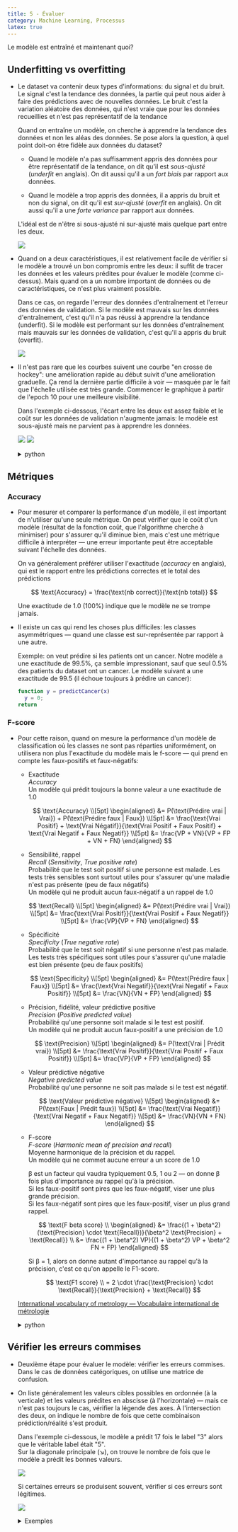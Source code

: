 ```yaml
---
title: 5 - Évaluer
category: Machine Learning, Processus
latex: true
---
```


Le modèle est entraîné et maintenant quoi?

## Underfitting vs overfitting

* Le dataset va contenir deux types d'informations: du signal et du bruit. Le signal c'est la tendance des données, la partie qui peut nous aider à faire des prédictions avec de nouvelles données. Le bruit c'est la variation aléatoire des données, qui n'est vraie que pour les données recueillies et n'est pas représentatif de la tendance

  Quand on entraîne un modèle, on cherche à apprendre la tendance des données et non les aléas des données. Se pose alors la question, à quel point doit-on être fidèle aux données du dataset?

  * Quand le modèle n'a pas suffisamment appris des données pour être représentatif de la tendance, on dit qu'il est *sous-ajusté* (*underfit* en anglais). On dit aussi qu'il a un *fort biais* par rapport aux données.

  * Quand le modèle a trop appris des données, il a appris du bruit et non du signal, on dit qu'il est *sur-ajusté* (*overfit* en anglais). On dit aussi qu'il a une *forte variance* par rapport aux données.

  L'idéal est de n'être si sous-ajusté ni sur-ajusté mais quelque part entre les deux.

  ![](https://i.imgur.com/L3U9JT4.png)

* Quand on a deux caractéristiques, il est relativement facile de vérifier si le modèle a trouvé un bon compromis entre les deux: il suffit de tracer les données et les valeurs prédites pour évaluer le modèle (comme ci-dessus). Mais quand on a un nombre important de données ou de caractéristiques, ce n'est plus vraiment possible.

  Dans ce cas, on regarde l'erreur des données d'entraînement et l'erreur des données de validation. Si le modèle est mauvais sur les données d'entraînement, c'est qu'il n'a pas réussi à apprendre la tendance (underfit). Si le modèle est performant sur les données d'entraînement mais mauvais sur les données de validation, c'est qu'il a appris du bruit (overfit).

  ![](https://i.imgur.com/9HRWJhn.jpg?1)

* Il n'est pas rare que les courbes suivent une courbe "en crosse de hockey": une amélioration rapide au début suivit d'une amélioration graduelle. Ça rend la dernière partie difficile à voir — masquée par le fait que l'échelle utilisée est très grande. Commencer le graphique à partir de l'epoch 10 pour une meilleure visibilité.

  Dans l'exemple ci-dessous, l'écart entre les deux est assez faible et le coût sur les données de validation n'augmente jamais: le modèle est sous-ajusté mais ne parvient pas à apprendre les données.

  ![](https://i.imgur.com/jti3HLam.png)
  ![](https://i.imgur.com/Y7J6Rjem.png)

  <details>
  <summary>python</summary>

  <pre lang="python">
  history_df = pd.DataFrame(history.history)
  history_df.loc[0:, ['loss', 'val_loss']].plot()
  print("Minimum Validation Loss: {:0.4f}".format(history_df['val_loss'].min()))

  # Start the plot at epoch 10
  history_df.loc[10:, ['loss', 'val_loss']].plot()
  print("Minimum Validation Loss: {:0.4f}".format(history_df['val_loss'].min()))
  </pre>
  </details>

## Métriques

### Accuracy

* Pour mesurer et comparer la performance d'un modèle, il est important de n'utiliser qu'une seule métrique. On peut vérifier que le coût d'un modèle (résultat de la fonction coût, que l'algorithme cherche à minimiser) pour s'assurer qu'il diminue bien, mais c'est une métrique difficile à interpréter — une erreur importante peut être acceptable suivant l'échelle des données.

  On va généralement préférer utiliser l'exactitude (*accuracy* en anglais), qui est le rapport entre les prédictions correctes et le total des prédictions

  $$
  \text{Accuracy} = \frac{\text{nb correct}}{\text{nb total}}
  $$

   Une exactitude de 1.0 (100%) indique que le modèle ne se trompe jamais.

* Il existe un cas qui rend les choses plus difficiles: les classes asymmétriques — quand une classe est sur-représentée par rapport à une autre.

  Exemple: on veut prédire si les patients ont un cancer. Notre modèle a une exactitude de 99.5%, ça semble impressionant, sauf que seul 0.5% des patients du dataset ont un cancer. Le modèle suivant a une exactitude de 99.5 (il échoue toujours à prédire un cancer):

  ``` matlab
  function y = predictCancer(x)
    y = 0;
  return
  ```

### F-score

* Pour cette raison, quand on mesure la performance d'un modèle de classification où les classes ne sont pas réparties uniformément, on utilisera non plus l'exactitude du modèle mais le f-score — qui prend en compte les faux-positifs et faux-négatifs:

  * Exactitude  
    *Accuracy*  
    Un modèle qui prédit toujours la bonne valeur a une exactitude de 1.0

    $$
    \text{Accuracy} \\[5pt]
    \begin{aligned}
    &= P(\text{Prédire vrai | Vrai}) + P(\text{Prédire faux | Faux}) \\[5pt]
    &= \frac{\text{Vrai Positif} + \text{Vrai Négatif}}{\text{Vrai Positif + Faux Positif} + \text{Vrai Negatif + Faux Negatif}} \\[5pt]
    &= \frac{VP + VN}{VP + FP + VN + FN}
    \end{aligned}
    $$

  * Sensibilité, rappel  
    *Recall* (*Sensitivity*, *True positive rate*)  
    Probabilité que le test soit positif si une personne est malade. Les tests très sensibles sont surtout utiles pour s'assurer qu'une maladie n'est pas présente (peu de faux négatifs)  
    Un modèle qui ne produit aucun faux-négatif a un rappel de 1.0

    $$
    \text{Recall} \\[5pt]
    \begin{aligned}
    &= P(\text{Prédire vrai | Vrai}) \\[5pt]
    &= \frac{\text{Vrai Positif}}{\text{Vrai Positif + Faux Negatif}} \\[5pt]
    &= \frac{VP}{VP + FN}
    \end{aligned}
    $$

  * Spécificité  
    *Specificity* (*True negative rate*)  
    Probabilité que le test soit négatif si une personne n'est pas malade. Les tests très spécifiques sont utiles pour s'assurer qu'une maladie est bien présente (peu de faux positifs)

    $$
    \text{Specificity} \\[5pt]
    \begin{aligned}
    &= P(\text{Prédire faux | Faux}) \\[5pt]
    &= \frac{\text{Vrai Negatif}}{\text{Vrai Negatif + Faux Positif}} \\[5pt]
    &= \frac{VN}{VN + FP}
    \end{aligned}
    $$

  * Précision, fidélité, valeur prédictive positive  
    *Precision* (*Positive predicted value*)  
    Probabilité qu'une personne soit malade si le test est positif.  
    Un modèle qui ne produit aucun faux-positif a une précision de 1.0

    $$
    \text{Precision} \\[5pt]
    \begin{aligned}
    &= P(\text{Vrai | Prédit vrai}) \\[5pt]
    &= \frac{\text{Vrai Positif}}{\text{Vrai Positif + Faux Positif}} \\[5pt]
    &= \frac{VP}{VP + FP}
    \end{aligned}
    $$

  * Valeur prédictive négative  
    *Negative predicted value*  
    Probabilité qu'une personne ne soit pas malade si le test est négatif.

    $$
    \text{Valeur prédictive négative} \\[5pt]
    \begin{aligned}
    &= P(\text{Faux | Prédit faux}) \\[5pt]
    &= \frac{\text{Vrai Negatif}}{\text{Vrai Negatif + Faux Negatif}} \\[5pt]
    &= \frac{VN}{VN + FN}
    \end{aligned}
    $$

  * F-score  
    *F-score* (*Harmonic mean of precision and recall*)  
     Moyenne harmonique de la précision et du rappel.  
     Un modèle qui ne commet aucune erreur a un score de 1.0

     &beta; est un facteur qui vaudra typiquement 0.5, 1 ou 2 — on donne &beta; fois plus d'importance au rappel qu'à la précision.  
    Si les faux-positif sont pires que les faux-négatif, viser une plus grande précision.  
    Si les faux-négatif sont pires que les faux-positif, viser un plus grand rappel.

    $$
    \text{F beta score} \\
    \begin{aligned}
    &= \frac{(1 + \beta^2)(\text{Precision} \cdot \text{Recall})}{\beta^2 \text{Precision} + \text{Recall}} \\
    &= \frac{(1 + \beta^2) VP}{(1 + \beta^2) VP + \beta^2 FN + FP}
    \end{aligned}
    $$

    Si &beta; = 1, alors on donne autant d'importance au rappel qu'à la précision, c'est ce qu'on appelle le F1-score.

    $$
    \text{F1 score} \\
    = 2 \cdot \frac{\text{Precision} \cdot \text{Recall}}{\text{Precision} + \text{Recall}}
    $$

  [International vocabulary of metrology — Vocabulaire international de métrologie](https://www.bipm.org/utils/common/documents/jcgm/JCGM_200_2008.pdf)

  <details>
  <summary>python</summary>

  <pre lang="python">
  from sklearn.metrics import classification_report

  print(classification_report(y_true, y_pred, target_names=target_names))
  </pre>
  </details>

## Vérifier les erreurs commises

* Deuxième étape pour évaluer le modèle: vérifier les erreurs commises.  
  Dans le cas de données catégoriques, on utilise une matrice de confusion.

* On liste généralement les valeurs cibles possibles en ordonnée (à la verticale) et les valeurs prédites en abscisse (à l'horizontale) — mais ce n'est pas toujours le cas, vérifier la légende des axes. À l'intersection des deux, on indique le nombre de fois que cette combinaison prédiction/réalité s'est produit.

  Dans l'exemple ci-dessous, le modèle a prédit 17 fois le label "3" alors que le véritable label était "5".  
  Sur la diagonale principale (&LowerRightArrow;), on trouve le nombre de fois que le modèle a prédit les bonnes valeurs.

  ![](https://i.imgur.com/ubURMBe.png)

  Si certaines erreurs se produisent souvent, vérifier si ces erreurs sont légitimes.

  ![](https://i.imgur.com/oYnLVHx.png)

  <details>
  <summary>Exemples</summary>
  <img src="https://i.imgur.com/4IonPLpt.jpg" title="Cat vs ice cream">
  <img src="https://i.imgur.com/hRagA8qt.jpg" title="Chihuaha vs blueberry muffin">
  <img src="https://i.imgur.com/nVShm7Qt.jpg" title="Owl vs apple slice">
  </details>
